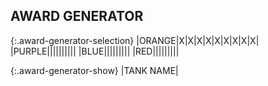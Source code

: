 
## AWARD GENERATOR

{:.award-generator-selection}
|<a class="orange" onclick="colorOrange();">ORANGE</a>|<a onclick="noStar();">X</a>|<a onclick="noTank();">X</a>|<a onclick="noMedal();">X</a>|<a onclick="noSword();">X</a>|<a onclick="noDoT();">X</a>|<a onclick="noCup();">X</a>|<a onclick="noPH();">X</a>|<a onclick="noWC();">X</a>|<a onclick="noLB();">X</a>|
|<a class="purple" onclick="colorPurple();">PURPLE</a>|<a onclick="singleStar();"><span class="awards-sprite a0-1"></span></a>|<a onclick="bronzeTank();"><span class="awards-sprite a1-1"></span></a>|<a onclick="combatMedal();"><span class="awards-sprite a2-1"></span></a>|<a onclick="shiningSword();"><span class="awards-sprite a3-1"></span></a>|<a onclick="defenderOfTruth();"><span class="awards-sprite a4-3"></span></a>|<a onclick="bronzeCup();"><span class="awards-sprite a5-1"></span></a>|<a onclick="purpleHeart();"><span class="awards-sprite a6-1"></span></a>|<a onclick="warCorrespondent();"><span class="awards-sprite a7-1"></span></a>|<a onclick="lightBulb();"><span class="awards-sprite a8-1"></span></a>|
|<a class="blue" onclick="colorBlue();">BLUE</a>|<a onclick="doubleStar();"><span class="awards-sprite a0-2"></span></a>|<a onclick="silverTank();"><span class="awards-sprite a1-2"></span></a>|<a onclick="battleMedal();"><span class="awards-sprite a2-2"></span></a>|<a onclick="batteredSword();"><span class="awards-sprite a3-2"></span></a>|<a onclick="defenderOfTruth();"><span class="awards-sprite a4-3"></span></a>|<a onclick="silverCup();"><span class="awards-sprite a5-2"></span></a>|<a onclick="purpleHeart();"><span class="awards-sprite a6-1"></span></a>|<a onclick="warCorrespondent();"><span class="awards-sprite a7-1"></span></a>|<a onclick="lightBulb();"><span class="awards-sprite a8-1"></span></a>
|<a class="red" onclick="colorRed();">RED</a>|<a onclick="tripleStar();"><span class="awards-sprite a0-3"></span></a>|<a onclick="goldTank();"><span class="awards-sprite a1-3"></span></a>|<a onclick="heroicMedal();"><span class="awards-sprite a2-3"></span></a>|<a onclick="rustySword();"><span class="awards-sprite a3-3"></span></a>|<a onclick="defenderOfTruth();"><span class="awards-sprite a4-3"></span></a>|<a onclick="goldCup();"><span class="awards-sprite a5-3"></span></a>|<a onclick="purpleHeart();"><span class="awards-sprite a6-1"></span></a>|<a onclick="warCorrespondent();"><span class="awards-sprite a7-1"></span></a>|<a onclick="lightBulb();"><span class="awards-sprite a8-1"></span></a>

{:.award-generator-show}
|<span class="tank-color">TANK NAME</span><span class="awards-container"><span class="awards-sprite" id="award-generator-0"></span><span class="awards-sprite" id="award-generator-1"></span><span class="awards-sprite" id="award-generator-2"></span><span class="awards-sprite" id="award-generator-3"></span><span class="awards-sprite" id="award-generator-4"></span><span class="awards-sprite" id="award-generator-5"></span><span class="awards-sprite" id="award-generator-6"></span><span class="awards-sprite" id="award-generator-7"></span><span class="awards-sprite" id="award-generator-8"></span></span>|
